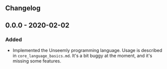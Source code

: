 ## Changelog

## 0.0.0 - 2020-02-02
### Added
- Implemented the Unseemly programming language. Usage is described in `core_language_basics.md`.
  It's a bit buggy at the moment, and it's missing some features.